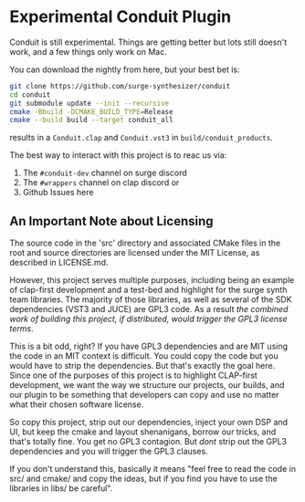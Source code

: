 # Experimental Conduit Plugin

Conduit is still experimental. Things are getting better but lots
still doesn't work, and a few things only work on Mac. 

You can download the nightly from here, but your best bet is:

```bash
git clone https://github.com/surge-synthesizer/conduit
cd conduit
git submodule update --init --recursive
cmake -Bbuild -DCMAKE_BUILD_TYPE=Release
cmake --build build --target conduit_all
```

results in a `Conduit.clap` and `Conduit.vst3` in `build/conduit_products`.

The best way to interact with this project is to reac us via:

1. The `#conduit-dev` channel on surge discord
2. The `#wrappers` channel on clap discord or
3. Github Issues here


## An Important Note about Licensing

The source code in the 'src' directory and associated CMake files in
the root and source directories are licensed under the MIT License, as
described in LICENSE.md.

However, this project serves multiple purposes, including being an 
example of clap-first development and a test-bed and highlight for
the surge synth team libraries. The majority of those libraries,
as well as several of the SDK dependencies (VST3 and JUCE) are 
GPL3 code. As a result *the combined work of building this project,
if distributed, would trigger the GPL3 license terms*.

This is a bit odd, right? If you have GPL3 dependencies and are MIT
using the code in an MIT context is difficult. You could copy the code
but you would have to strip the dependencies. But that's exactly the 
goal here. Since one of the purposes of this project is to highlight
CLAP-first development, we want the way we structure our projects, our builds,
and our plugin to be something that developers can copy and use no matter
what their chosen software license.

So copy this project, strip out our dependencies, inject your own DSP
and UI, but keep the cmake and layout shenanigans, borrow our tricks,
and that's totally fine. You get no GPL3 contagion. But *dont* strip out
the GPL3 dependencies and you will trigger the GPL3 clauses.

If you don't understand this, basically it means "feel free to read the code
in src/ and cmake/ and copy the ideas, but if you find you have to use
the libraries in libs/ be careful".
